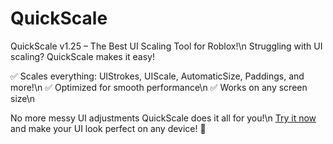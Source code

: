 # QuickScale
QuickScale v1.25 – The Best UI Scaling Tool for Roblox!\n
Struggling with UI scaling? QuickScale makes it easy!

✅ Scales everything: UIStrokes, UIScale, AutomaticSize, Paddings, and more!\n
✅ Optimized for smooth performance\n
✅ Works on any screen size\n

No more messy UI adjustments QuickScale does it all for you!\n
[Try it now](https://create.roblox.com/store/asset/114904630025377/QuickScale) and make your UI look perfect on any device! 🚀
